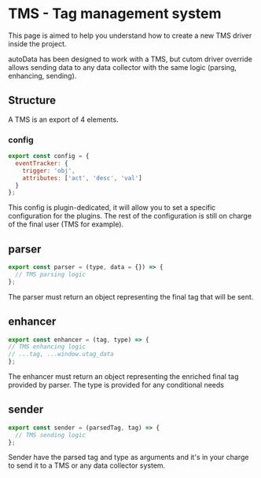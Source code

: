 # TMS - Tag management system

This page is aimed to help you understand how to create a new TMS driver inside the project.

autoData has been designed to work with a TMS, but cutom driver override allows sending data to any data collector with the same logic (parsing, enhancing, sending).

## Structure

A TMS is an export of 4 elements.

### config

```js
export const config = {
  eventTracker: {
    trigger: 'obj',
    attributes: ['act', 'desc', 'val']
  }
};
```

This config is plugin-dedicated, it will allow you to set a specific configuration for the plugins.
The rest of the configuration is still on charge of the final user (TMS for example).

## parser

```js
export const parser = (type, data = {}) => {
  // TMS parsing logic
};
```

The parser must return an object representing the final tag that will be sent.

## enhancer

```js
export const enhancer = (tag, type) => {
// TMS enhancing logic
// ...tag, ...window.utag_data
};
```

The enhancer must return an object representing the enriched final tag provided by parser.
The type is provided for any conditional needs

## sender

```js
export const sender = (parsedTag, tag) => {
  // TMS sending logic
};
```

Sender have the parsed tag and type as arguments and it's in your charge to send it to a TMS or any data collector system.
